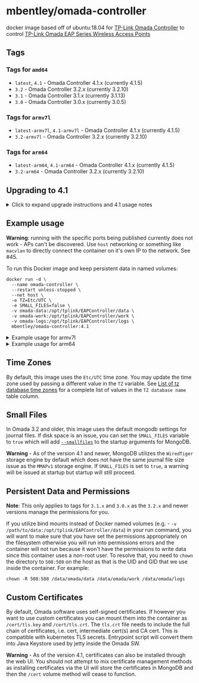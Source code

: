 # mbentley/omada-controller

docker image based off of ubuntu:18.04 for [TP-Link Omada Controller](https://www.tp-link.com/en/products/details/EAP-Controller.html) to control [TP-Link Omada EAP Series Wireless Access Points](https://www.tp-link.com/en/omada/)

## Tags

### Tags for `amd64`

* `latest`, `4.1` - Omada Controller 4.1.x (currently 4.1.5)
* `3.2` - Omada Controller 3.2.x (currently 3.2.10)
* `3.1` - Omada Controller 3.1.x (currently 3.1.13)
* `3.0` - Omada Controller 3.0.x (currently 3.0.5)

### Tags for `armv7l`

* `latest-armv7l`, `4.1-armv7l` - Omada Controller 4.1.x (currently 4.1.5)
* `3.2-armv7l` - Omada Controller 3.2.x (currently 3.2.10)

### Tags for `arm64`

* `latest-arm64`, `4.1-arm64` - Omada Controller 4.1.x (currently 4.1.5)
* `3.2-arm64` - Omada Controller 3.2.x (currently 3.2.10)

## Upgrading to 4.1

<details>
<summary>Click to expand upgrade instructions and 4.1 usage notes</summary>

The upgrade to the 4.1.x version is not a seamless upgrade and can't be done in place.  You must be running at least 3.1.4 or greater before you can proceed.  Instructions are available from [TP-Link](https://www.tp-link.com/en/omada-sdn/controller-upgrade) but many of the steps will be different due to running in a docker container.  Here are the high level steps:

1. Review the steps in the TP-Link instructions as some settings will not transfer to the new version.
1. Take a backup of your controller as described in the [upgrade procedure](https://www.tp-link.com/en/omada-sdn/controller-upgrade/#content-5_1_1)
1. Stop your controller
1. Clear your existing persistent data directories for data, work, and logs.  I would recommend backing up the files so you can revert to the previous version in case of issues.
1. Start your controller with the new Docker image and proceed with at least the basic setup options
1. Import your backup file to the 4.1 version of the controller

## Notes for 4.1

1. **Ports** - Do not change the ports for the controller or portal in the UI to ports below 1024!  This image runs the portal as non-root user for security purposes and you will brick your controller as it will be unable to restart.
1. **SSL Certificates** - if you are installing your own SSL certificates, you should only manage them using one method - through the UI or by using the `/cert` volume as [described below](#custom-certificates).

</details>

## Example usage

**Warning**: running with the specific ports being published currently does not work - APs can't be discovered.  Use `host` networking or something like `macvlan` to directly connect the container on it's own IP to the network.  See #45.

To run this Docker image and keep persistent data in named volumes:

```
docker run -d \
  --name omada-controller \
  --restart unless-stopped \
  --net host \
  -e TZ=Etc/UTC \
  -e SMALL_FILES=false \
  -v omada-data:/opt/tplink/EAPController/data \
  -v omada-work:/opt/tplink/EAPController/work \
  -v omada-logs:/opt/tplink/EAPController/logs \
  mbentley/omada-controller:4.1
```

<details>
<summary>Example usage for armv7l</summary>

```
docker run -d \
  --name omada-controller \
  --restart unless-stopped \
  --net host \
  -e TZ=Etc/UTC \
  -e SMALL_FILES=false \
  -v omada-data:/opt/tplink/EAPController/data \
  -v omada-work:/opt/tplink/EAPController/work \
  -v omada-logs:/opt/tplink/EAPController/logs \
  mbentley/omada-controller:4.1-armv7l
```
</details>

<details>
<summary>Example usage for arm64</summary>

```
docker run -d \
  --name omada-controller \
  --restart unless-stopped \
  --net host \
  -e TZ=Etc/UTC \
  -e SMALL_FILES=false \
  -v omada-data:/opt/tplink/EAPController/data \
  -v omada-work:/opt/tplink/EAPController/work \
  -v omada-logs:/opt/tplink/EAPController/logs \
  mbentley/omada-controller:4.1-arm64
```
</details>

## Time Zones

By default, this image uses the `Etc/UTC` time zone.  You may update the time zone used by passing a different value in the `TZ` variable.  See [List of tz database time zones](https://en.wikipedia.org/wiki/List_of_tz_database_time_zones#List) for a complete list of values in the `TZ database name` table column.

## Small Files

In Omada 3.2 and older, this image uses the default mongodb settings for journal files.  If disk space is an issue, you can set the `SMALL_FILES` variable to `true` which will add [`--smallfiles`](https://docs.mongodb.com/v3.6/core/journaling/#journaling-journal-files) to the startup arguments for MongoDB.

**Warning** - As of the version 4.1 and newer, MongoDB utilizes the `WiredTiger` storage engine by default which does not have the same journal file size issue as the `MMAPv1` storage engine.  If `SMALL_FILES` is set to `true`, a warning will be issued at startup but startup will still proceed.

## Persistent Data and Permissions

**Note**: This only applies to tags for `3.1.x` and `3.0.x` as the `3.2.x` and newer versions manage the permissions for you.

If you utilize bind mounts instead of Docker named volumes (e.g. - `-v /path/to/data:/opt/tplink/EAPController/data`) in your run command, you will want to make sure that you have set the permissions appropriately on the filesystem otherwise you will run into permissions errors and the container will not run because it won't have the permissions to write data since this container uses a non-root user.  To resolve that, you need to `chown` the directory to `508:508` on the host as that is the UID and GID that we use inside the container.  For example:

```
chown -R 508:508 /data/omada/data /data/omada/work /data/omada/logs
```

## Custom Certificates

By default, Omada software uses self-signed certificates. If however you want to use custom certificates you can mount them into the container as `/cert/tls.key` and `/cert/tls.crt`. The `tls.crt` file needs to include the full chain of certificates, i.e. cert, intermediate cert(s) and CA cert. This is compatible with kubernetes TLS secrets. Entrypoint script will convert them into Java Keystore used by jetty inside the Omada SW.

**Warning** - As of the version 4.1, certificates can also be installed through the web UI.  You should not attempt to mix certificate management methods as installing certificates via the UI will store the certificates in MongoDB and then the `/cert` volume method will cease to function.
